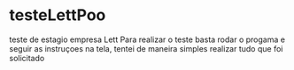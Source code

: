 # testeLettPoo
teste de estagio empresa Lett
Para realizar o teste basta rodar o progama e seguir as instruçoes na tela, tentei de maneira simples realizar tudo que foi solicitado
